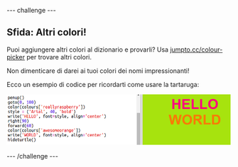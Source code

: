 --- challenge ---
## Sfida: Altri colori! 

Puoi aggiungere altri colori al dizionario e provarli? Usa <a href="http://jumpto.cc/colour-picker" target="_blank">jumpto.cc/colour-picker</a> per trovare altri colori.

Non dimenticare di darei ai tuoi colori dei nomi impressionanti!

Ecco un esempio di codice per ricordarti come usare la tartaruga:

![screenshot](images/colourful-challenge1.png)






--- /challenge ---